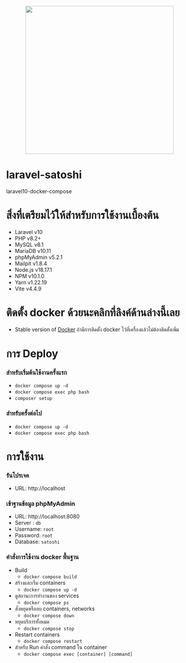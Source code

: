 <p align="center"><a href="https://laravel.com" target="_blank"><img src="https://raw.githubusercontent.com/laravel/art/master/logo-lockup/5%20SVG/2%20CMYK/1%20Full%20Color/laravel-logolockup-cmyk-red.svg" width="400"></a></p>

# laravel-satoshi
laravel10-docker-compose

# สิ่งที่เตรียมไว้ให้สำหรับการใช้งานเบื้องต้น
- Laravel v10
- PHP v8.2+
- MySQL v8.1
- MariaDB v10.11
- phpMyAdmin v5.2.1
- Mailpit v1.8.4
- Node.js v18.17.1
- NPM v10.1.0
- Yarn v1.22.19
- Vite v4.4.9

# ติดตั้ง docker ด้วยนะคลิกที่ลิงค์ด้านล่างนี้เลย
- Stable version of [Docker](https://docs.docker.com/engine/install/) ถ้ามีการติดตั้ง docker ไว้ที่เครื่องแล้วไม่ต้องติดตั้งเพิ่ม

# การ Deploy

### สำหรับเริ่มต้นใช้งานครั้งแรก
- `docker compose up -d`
- `docker compose exec php bash`
- `composer setup`

### สำหรับครั้งต่อไป
- `docker compose up -d`
- `docker compose exec php bash`

# การใช้งาน

###  รันโปรเจค 
- URL: http://localhost

### เข้าฐานข้อมูล phpMyAdmin
- URL: http://localhost:8080
- Server : `db`
- Username: `root`
- Password: `root`
- Database: `satoshi`

### คำสั่งการใช้งาน docker พื้นฐาน
- Build 
    - `docker compose build`
- สร้างและเริ่ม containers
    - `docker compose up -d`
- ดูสถานะการทำงานของ services
    - `docker compose ps`
- สั่งหยุดหรือลบ containers, networks
    - `docker compose down`
- หยุดบริการทั้งหมด
    - `docker compose stop`
- Restart containers 
    - `docker compose restart`
- สำหรับ Run คำสั่ง command ใน container
    - `docker compose exec [container] [command]`

